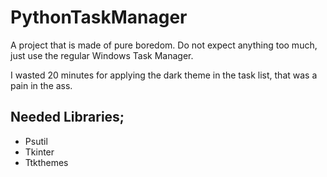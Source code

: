 # PythonTaskManager

A project that is made of pure boredom. Do not expect anything too much, just use the regular Windows Task Manager.

I wasted 20 minutes for applying the dark theme in the task list, that was a pain in the ass.

## Needed Libraries;
- Psutil
- Tkinter
- Ttkthemes

